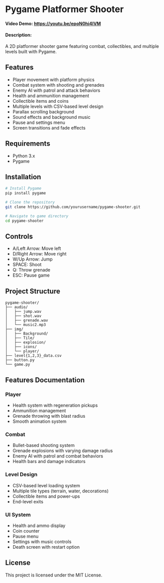 # Pygame Platformer Shooter
#### Video Demo:  https://youtu.be/epoN0hi4lVM
#### Description:

A 2D platformer shooter game featuring combat, collectibles, and multiple levels built with Pygame.

## Features
- Player movement with platform physics
- Combat system with shooting and grenades
- Enemy AI with patrol and attack behaviors
- Health and ammunition management
- Collectible items and coins
- Multiple levels with CSV-based level design
- Parallax scrolling background
- Sound effects and background music
- Pause and settings menu
- Screen transitions and fade effects

## Requirements
- Python 3.x
- Pygame

## Installation
```bash
# Install Pygame
pip install pygame

# Clone the repository
git clone https://github.com/yourusername/pygame-shooter.git

# Navigate to game directory
cd pygame-shooter
```

## Controls
- A/Left Arrow: Move left
- D/Right Arrow: Move right
- W/Up Arrow: Jump
- SPACE: Shoot
- Q: Throw grenade
- ESC: Pause game

## Project Structure
```
pygame-shooter/
├── audio/
│   ├── jump.wav
│   ├── shot.wav
│   ├── grenade.wav
│   └── music2.mp3
├── img/
│   ├── Background/
│   ├── Tile/
│   ├── explosion/
│   ├── icons/
│   └── player/
├── level{1,2,3}_data.csv
├── button.py
└── game.py
```

## Features Documentation

### Player
- Health system with regeneration pickups
- Ammunition management
- Grenade throwing with blast radius
- Smooth animation system

### Combat
- Bullet-based shooting system
- Grenade explosions with varying damage radius
- Enemy AI with patrol and combat behaviors
- Health bars and damage indicators

### Level Design
- CSV-based level loading system
- Multiple tile types (terrain, water, decorations)
- Collectible items and power-ups
- End-level exits

### UI System
- Health and ammo display
- Coin counter
- Pause menu
- Settings with music controls
- Death screen with restart option

## License
This project is licensed under the MIT License.
